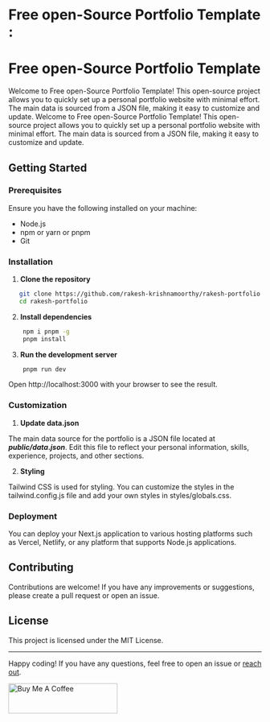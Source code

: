 
# Free open-Source Portfolio Template :
# Free open-Source Portfolio Template

Welcome to Free open-Source Portfolio Template! This open-source project allows you to quickly set up a personal portfolio website with minimal effort. The main data is sourced from a JSON file, making it easy to customize and update.
Welcome to Free open-Source Portfolio Template! This open-source project allows you to quickly set up a personal portfolio website with minimal effort. The main data is sourced from a JSON file, making it easy to customize and update.

## Getting Started

### Prerequisites

Ensure you have the following installed on your machine:

- Node.js
- npm or yarn or pnpm
- Git

### Installation

1. **Clone the repository**

```sh
   git clone https://github.com/rakesh-krishnamoorthy/rakesh-portfolio.git
   cd rakesh-portfolio
```

2. **Install dependencies**

```sh
    npm i pnpm -g
    pnpm install
```


3. **Run the development server**

```sh
    pnpm run dev
```

Open http://localhost:3000 with your browser to see the result.


### Customization

1. **Update data.json**

The main data source for the portfolio is a JSON file located at ***public/data.json***. Edit this file to reflect your personal information, skills, experience, projects, and other sections.


2. **Styling**

Tailwind CSS is used for styling. You can customize the styles in the tailwind.config.js file and add your own styles in styles/globals.css.

### Deployment

You can deploy your Next.js application to various hosting platforms such as Vercel, Netlify, or any platform that supports Node.js applications.


## Contributing
Contributions are welcome! If you have any improvements or suggestions, please create a pull request or open an issue.

## License
This project is licensed under the MIT License.

---

Happy coding! If you have any questions, feel free to open an issue or [reach out](https://x.com/rakesh_003_).

<a href="https://www.rakeshkrishna.ezyinfra.dev/" target="_blank"><img src="https://cdn.buymeacoffee.com/buttons/v2/default-yellow.png" alt="Buy Me A Coffee" style="height: 60px !important;width: 217px !important;" ></a>

